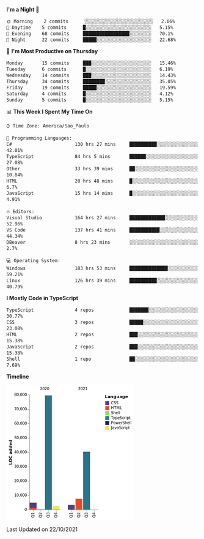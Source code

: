 <!--START_SECTION:waka-->
**I'm a Night 🦉** 

```text
🌞 Morning    2 commits      ░░░░░░░░░░░░░░░░░░░░░░░░░   2.06% 
🌆 Daytime    5 commits      █░░░░░░░░░░░░░░░░░░░░░░░░   5.15% 
🌃 Evening    68 commits     █████████████████░░░░░░░░   70.1% 
🌙 Night      22 commits     █████░░░░░░░░░░░░░░░░░░░░   22.68%

```
📅 **I'm Most Productive on Thursday** 

```text
Monday       15 commits     ███░░░░░░░░░░░░░░░░░░░░░░   15.46% 
Tuesday      6 commits      █░░░░░░░░░░░░░░░░░░░░░░░░   6.19% 
Wednesday    14 commits     ███░░░░░░░░░░░░░░░░░░░░░░   14.43% 
Thursday     34 commits     ████████░░░░░░░░░░░░░░░░░   35.05% 
Friday       19 commits     █████░░░░░░░░░░░░░░░░░░░░   19.59% 
Saturday     4 commits      █░░░░░░░░░░░░░░░░░░░░░░░░   4.12% 
Sunday       5 commits      █░░░░░░░░░░░░░░░░░░░░░░░░   5.15%

```


📊 **This Week I Spent My Time On** 

```text
⌚︎ Time Zone: America/Sao_Paulo

💬 Programming Languages: 
C#                       130 hrs 27 mins     ██████████░░░░░░░░░░░░░░░   42.01% 
TypeScript               84 hrs 5 mins       ██████░░░░░░░░░░░░░░░░░░░   27.08% 
Other                    33 hrs 39 mins      ██░░░░░░░░░░░░░░░░░░░░░░░   10.84% 
HTML                     20 hrs 48 mins      █░░░░░░░░░░░░░░░░░░░░░░░░   6.7% 
JavaScript               15 hrs 14 mins      █░░░░░░░░░░░░░░░░░░░░░░░░   4.91%

🔥 Editors: 
Visual Studio            164 hrs 27 mins     █████████████░░░░░░░░░░░░   52.96% 
VS Code                  137 hrs 41 mins     ███████████░░░░░░░░░░░░░░   44.34% 
DBeaver                  8 hrs 23 mins       ░░░░░░░░░░░░░░░░░░░░░░░░░   2.7%

💻 Operating System: 
Windows                  183 hrs 53 mins     ██████████████░░░░░░░░░░░   59.21% 
Linux                    126 hrs 39 mins     ██████████░░░░░░░░░░░░░░░   40.79%

```

**I Mostly Code in TypeScript** 

```text
TypeScript               4 repos             ███████░░░░░░░░░░░░░░░░░░   30.77% 
CSS                      3 repos             █████░░░░░░░░░░░░░░░░░░░░   23.08% 
HTML                     2 repos             ███░░░░░░░░░░░░░░░░░░░░░░   15.38% 
JavaScript               2 repos             ███░░░░░░░░░░░░░░░░░░░░░░   15.38% 
Shell                    1 repo              ██░░░░░░░░░░░░░░░░░░░░░░░   7.69%

```


**Timeline**

![Chart not found](https://raw.githubusercontent.com/jonhoffmam/jonhoffmam/master/charts/bar_graph.png) 


 Last Updated on 22/10/2021
<!--END_SECTION:waka-->

